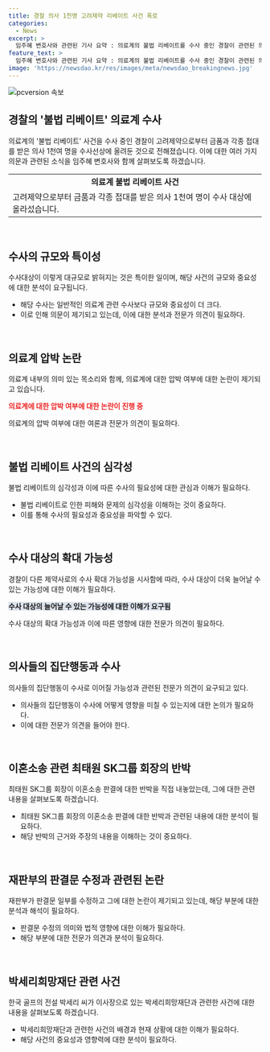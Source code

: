 ```yaml
---
title: 경찰 의사 1천명 고려제약 리베이트 사건 폭로
categories:
  - News
excerpt: >
  임주혜 변호사와 관련된 기사 요약 : 의료계의 불법 리베이트를 수사 중인 경찰이 관련된 의사 1천여 명을 수사대상으로 세운 사실이 알려졌다. 이는 흔치 않은 규모의 수사로, 의료계의 압박이 아니냐는 의견도 나오고 있다. 또한, 최태원 SK그룹 회장의 이혼 소송에서 오류가 있다고 반박하여 재판이 논란이 되고 있는 상황이다. 관련된 임주혜 변호사의 입장을 들어볼 필요가 있다.
feature_text: >
  임주혜 변호사와 관련된 기사 요약 : 의료계의 불법 리베이트를 수사 중인 경찰이 관련된 의사 1천여 명을 수사대상으로 세운 사실이 알려졌다. 이는 흔치 않은 규모의 수사로, 의료계의 압박이 아니냐는 의견도 나오고 있다. 또한, 최태원 SK그룹 회장의 이혼 소송에서 오류가 있다고 반박하여 재판이 논란이 되고 있는 상황이다. 관련된 임주혜 변호사의 입장을 들어볼 필요가 있다.
image: 'https://newsdao.kr/res/images/meta/newsdao_breakingnews.jpg'
---
```


<p><img src="https://newsdao.kr/res/images/meta/newsdao_breakingnews.jpg" alt="pcversion 속보" /></p>

<h2 data-ke-size="size26">경찰의 '불법 리베이트' 의료계 수사</h2>

<p data-ke-size="size16">의료계의 '불법 리베이트' 사건을 수사 중인 경찰이 고려제약으로부터 금품과 각종 접대를 받은 의사 1천여 명을 수사선상에 올려둔 것으로 전해졌습니다. 이에 대한 여러 가지 의문과 관련된 소식을 임주혜 변호사와 함께 살펴보도록 하겠습니다.</p>

<table>
  <tr>
    <td style="text-align: center; height: 17px;"><b>의료계 불법 리베이트 사건</b></td>
  </tr>
  <tr>
    <td>고려제약으로부터 금품과 각종 접대를 받은 의사 1천여 명이 수사 대상에 올라섰습니다.</td>
  </tr>
</table>

<p data-ke-size="size16">&nbsp;</p>

<h2 data-ke-size="size26">수사의 규모와 특이성</h2>

<p data-ke-size="size16">수사대상이 이렇게 대규모로 밝혀지는 것은 특이한 일이며, 해당 사건의 규모와 중요성에 대한 분석이 요구됩니다.</p>

<ul>
  <li>해당 수사는 일반적인 의료계 관련 수사보다 규모와 중요성이 더 크다.</li>
  <li>이로 인해 의문이 제기되고 있는데, 이에 대한 분석과 전문가 의견이 필요하다.</li>
</ul>

<p data-ke-size="size16">&nbsp;</p>

<h2 data-ke-size="size26">의료계 압박 논란</h2>

<p data-ke-size="size16">의료계 내부의 의미 있는 목소리와 함께, 의료계에 대한 압박 여부에 대한 논란이 제기되고 있습니다.</p>

<p><b><span style="color: #ee2323;">의료계에 대한 압박 여부에 대한 논란이 진행 중</span></b></p>

<p data-ke-size="size16">의료계의 압박 여부에 대한 여론과 전문가 의견이 필요하다.</p>

<p data-ke-size="size16">&nbsp;</p>

<h2 data-ke-size="size26">불법 리베이트 사건의 심각성</h2>

<p data-ke-size="size16">불법 리베이트의 심각성과 이에 따른 수사의 필요성에 대한 관심과 이해가 필요하다.</p>

<ul>
  <li>불법 리베이트로 인한 피해와 문제의 심각성을 이해하는 것이 중요하다.</li>
  <li>이를 통해 수사의 필요성과 중요성을 파악할 수 있다.</li>
</ul>

<p data-ke-size="size16">&nbsp;</p>

<h2 data-ke-size="size26">수사 대상의 확대 가능성</h2>

<p data-ke-size="size16">경찰이 다른 제약사로의 수사 확대 가능성을 시사함에 따라, 수사 대상이 더욱 늘어날 수 있는 가능성에 대한 이해가 필요하다.</p>

<p><b><span style="background-color: #21538527;">수사 대상의 늘어날 수 있는 가능성에 대한 이해가 요구됨</span></b></p>

<p data-ke-size="size16">수사 대상의 확대 가능성과 이에 따른 영향에 대한 전문가 의견이 필요하다.</p>

<p data-ke-size="size16">&nbsp;</p>

<h2 data-ke-size="size26">의사들의 집단행동과 수사</h2>

<p data-ke-size="size16">의사들의 집단행동이 수사로 이어질 가능성과 관련된 전문가 의견이 요구되고 있다.</p>

<ul>
  <li>의사들의 집단행동이 수사에 어떻게 영향을 미칠 수 있는지에 대한 논의가 필요하다.</li>
  <li>이에 대한 전문가 의견을 들어야 한다.</li>
</ul>

<p data-ke-size="size16">&nbsp;</p>

<h2 data-ke-size="size26">이혼소송 관련 최태원 SK그룹 회장의 반박</h2>

<p data-ke-size="size16">최태원 SK그룹 회장이 이혼소송 판결에 대한 반박을 직접 내놓았는데, 그에 대한 관련 내용을 살펴보도록 하겠습니다.</p>

<ul>
  <li>최태원 SK그룹 회장의 이혼소송 판결에 대한 반박과 관련된 내용에 대한 분석이 필요하다.</li>
  <li>해당 반박의 근거와 주장의 내용을 이해하는 것이 중요하다.</li>
</ul>

<p data-ke-size="size16">&nbsp;</p>

<h2 data-ke-size="size26">재판부의 판결문 수정과 관련된 논란</h2>

<p data-ke-size="size16">재판부가 판결문 일부를 수정하고 그에 대한 논란이 제기되고 있는데, 해당 부분에 대한 분석과 해석이 필요하다.</p>

<ul>
  <li>판결문 수정의 의미와 법적 영향에 대한 이해가 필요하다.</li>
  <li>해당 부분에 대한 전문가 의견과 분석이 필요하다.</li>
</ul>

<p data-ke-size="size16">&nbsp;</p>

<h2 data-ke-size="size26">박세리희망재단 관련 사건</h2>

<p data-ke-size="size16">한국 골프의 전설 박세리 씨가 이사장으로 있는 박세리희망재단과 관련한 사건에 대한 내용을 살펴보도록 하겠습니다.</p>

<ul>
  <li>박세리희망재단과 관련한 사건의 배경과 현재 상황에 대한 이해가 필요하다.</li>
  <li>해당 사건의 중요성과 영향력에 대한 분석이 필요하다.</li>
</ul>

<p data-ke-size="size16">&nbsp;</p>

